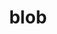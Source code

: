 ---
category: 4-letters
denotation: null
name: blob
reference_link: https://www.etymonline.com/word/blob
root_language: null
root_name: null
title: blob
type: free
word_sums:
- respelling: blob
  sum: 'Blob + '
---